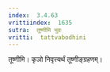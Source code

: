 ```yaml
---
index:  3.4.63
vrittiindex:  1635
sutra:  तूष्णीमि भुवः
vritti:  tattvabodhini 
---
```


तूष्णीमि। कृञो निवृत्त्यर्थं तूष्णीङ्ग्रहणम्। 

